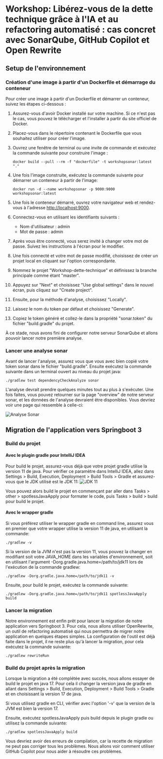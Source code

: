 # Workshop: Libérez-vous de la dette technique grâce à l'IA et au refactoring automatisé : cas concret avec SonarQube, GitHub Copilot et Open Rewrite
## Setup de l'environnement

### Création d'une image à partir d'un Dockerfile et démarrage du conteneur

Pour créer une image à partir d'un Dockerfile et démarrer un conteneur, suivez les étapes ci-dessous :

1. Assurez-vous d'avoir Docker installé sur votre machine. Si ce n'est pas le cas, vous pouvez le télécharger et l'installer à partir du site officiel de Docker.

2. Placez-vous dans le répertoire contenant le Dockerfile que vous souhaitez utiliser pour créer l'image.

3. Ouvrez une fenêtre de terminal ou une invite de commande et exécutez la commande suivante pour construire l'image :

    ```shell
    docker build --pull --rm -f "dockerfile" -t workshopsonar:latest "."
    ```

4. Une fois l'image construite, exécutez la commande suivante pour démarrer un conteneur à partir de l'image:

    ```shell
    docker run -d --name workshopsonar -p 9000:9000 workshopsonar:latest
    ```

5. Une fois le conteneur démarré, ouvrez votre navigateur web et rendez-vous à l'adresse [http://localhost:9000](http://localhost:9000).

6. Connectez-vous en utilisant les identifiants suivants : 
   - Nom d'utilisateur : admin
   - Mot de passe : admin

7. Après vous être connecté, vous serez invité à changer votre mot de passe. Suivez les instructions à l'écran pour le modifier.

8. Une fois connecté et votre mot de passe modifié, choisissez de créer un projet local en cliquant sur l'option correspondante.

9. Nommez le projet "Workshop-dette-technique" et définissez la branche principale comme étant "master".
    
10. Appuyez sur "Next" et choisissez "Use global settings" dans le nouvel écran, puis cliquez sur "Create project".

11. Ensuite, pour la méthode d'analyse, choisissez "Locally".

12. Laissez le nom du token par défaut et choisissez "Generate".

13. Copiez le token généré et collez-le dans la propriété "sonar.token" du fichier "build.gradle" du projet.

À ce stade, nous avons fini de configurer notre serveur SonarQube et allons pouvoir lancer notre première analyse.

### Lancer une analyse sonar

Avant de lancer l'analyse, assurez vous que vous avec bien copié votre token sonar dans le fichier "build.gradle".
Ensuite exécutez la commande suivante dans un terminal ouvert au niveau du projet java:

    ./gradlew test dependencyCheckAnalyze sonar


L'analyse devrait prendre quelques minutes tout au plus à s'exécuter.
Une fois faites, vous pouvez retourner sur la page "overview" de notre serveur sonar, et les données de l'analyse devraient être disponibles.
Vous devriez voir une page qui ressemble à celle-ci:

![Analyse Sonar](images/analyse-sonar.png)

## Migration de l'application vers Springboot 3

### Build du projet

#### Avec le plugin gradle pour IntelliJ IDEA

Pour build le projet, assurez-vous déjà que votre projet gradle utilise la version 11 de java. Pour vérifier ce paramètre dans IntelliJ IDEA, allez dans Settings > Build, Execution, Deployment > Build Tools > Gradle et assurez-vous que le JDK utilisé est le JDK 11:
![JDK 11](images/jdk-11.png)

Vous pouvez alors build le projet en commençant par aller dans Tasks > other > spotlessJavaApply pour formater le code, puis Tasks > build > build pour build le projet.

#### Avec le wrapper gradle

Si vous préférez utiliser le wrapper gradle en command line, assurez vous en premier que votre wrapper utilise la version 11 de java, en utilisant la commande:
    
    ./gradlew -v

Si la version de la JVM n'est pas la version 11, vous pouvez la changer en modifiant soit votre JAVA_HOME dans les variables d'environnement, soit en utilisant l'argument -Dorg.gradle.java.home=/path/to/jdk11 lors de l'exécution de la commande gradlew:
    
    ./gradlew -Dorg.gradle.java.home=/path/to/jdk11 -v

Ensuite, pour build le projet, exécutez la commande suivante:

    ./gradlew -Dorg.gradle.java.home=/path/to/jdk11 spotlessJavaApply build

### Lancer la migration

Notre environnement est enfin prêt pour lancer la migration de notre application vers Springboot 3. Pour cela, nous allons utiliser OpenRewrite, un outil de refactoring automatisé qui nous permettra de migrer notre application en quelques étapes simples.
La configuration de l'outil est déjà faite dans le projet, il ne reste plus qu'à lancer la migration, pour cela exécutez la commande suivante:

    ./gradlew rewriteRun

### Build du projet après la migration

Lorsque la migration a été complétée avec succès, nous allons essayer de build le projet en java 17.
Pour cela il changer la version java de gradle en allant dans Settings > Build, Execution, Deployment > Build Tools > Gradle et en choisissant la version 17 de java.

Si vous utilisez gradle en CLI, vérifier avec l'option '-v' que la version de la JVM est bien la version 17.

Ensuite, exécutez spotlessJavaApply puis build depuis le plugin gradle ou utilisez la commande suivante:

    ./gradlew spotlessJavaApply build

Vous devriez avoir des erreurs de compilation, car la recette de migration ne peut pas corriger tous les problèmes. 
Nous allons voir comment utiliser GitHub Copilot pour nous aider à résoudre ces problèmes.